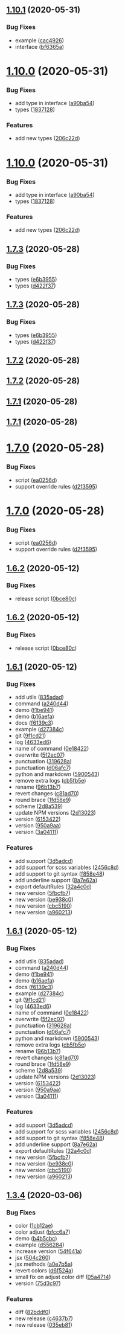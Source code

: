 <a name="1.10.1"></a>
## [1.10.1](https://github.com/meetio-theme/scheme-generator/compare/v1.10.0...v1.10.1) (2020-05-31)


### Bug Fixes

* example ([cac4926](https://github.com/meetio-theme/scheme-generator/commit/cac4926))
* interface ([bf6365a](https://github.com/meetio-theme/scheme-generator/commit/bf6365a))



<a name="1.10.0"></a>
# [1.10.0](https://github.com/meetio-theme/scheme-generator/compare/v1.7.3...v1.10.0) (2020-05-31)


### Bug Fixes

* add type in interface ([a90ba54](https://github.com/meetio-theme/scheme-generator/commit/a90ba54))
* types ([1837128](https://github.com/meetio-theme/scheme-generator/commit/1837128))


### Features

* add new types ([206c22d](https://github.com/meetio-theme/scheme-generator/commit/206c22d))



<a name="1.10.0"></a>
# [1.10.0](https://github.com/meetio-theme/scheme-generator/compare/v1.7.3...v1.10.0) (2020-05-31)


### Bug Fixes

* add type in interface ([a90ba54](https://github.com/meetio-theme/scheme-generator/commit/a90ba54))
* types ([1837128](https://github.com/meetio-theme/scheme-generator/commit/1837128))


### Features

* add new types ([206c22d](https://github.com/meetio-theme/scheme-generator/commit/206c22d))



<a name="1.7.3"></a>
## [1.7.3](https://github.com/meetio-theme/scheme-generator/compare/v1.7.2...v1.7.3) (2020-05-28)


### Bug Fixes

* types ([e6b3955](https://github.com/meetio-theme/scheme-generator/commit/e6b3955))
* types ([d422f37](https://github.com/meetio-theme/scheme-generator/commit/d422f37))



<a name="1.7.3"></a>
## [1.7.3](https://github.com/meetio-theme/scheme-generator/compare/v1.7.2...v1.7.3) (2020-05-28)


### Bug Fixes

* types ([e6b3955](https://github.com/meetio-theme/scheme-generator/commit/e6b3955))
* types ([d422f37](https://github.com/meetio-theme/scheme-generator/commit/d422f37))



<a name="1.7.2"></a>
## [1.7.2](https://github.com/meetio-theme/scheme-generator/compare/v1.7.1...v1.7.2) (2020-05-28)



<a name="1.7.2"></a>
## [1.7.2](https://github.com/meetio-theme/scheme-generator/compare/v1.7.1...v1.7.2) (2020-05-28)



<a name="1.7.1"></a>
## [1.7.1](https://github.com/meetio-theme/scheme-generator/compare/v1.7.0...v1.7.1) (2020-05-28)



<a name="1.7.1"></a>
## [1.7.1](https://github.com/meetio-theme/scheme-generator/compare/v1.7.0...v1.7.1) (2020-05-28)



<a name="1.7.0"></a>
# [1.7.0](https://github.com/meetio-theme/scheme-generator/compare/v1.6.2...v1.7.0) (2020-05-28)


### Bug Fixes

* script ([ea0256d](https://github.com/meetio-theme/scheme-generator/commit/ea0256d))
* support override rules ([d2f3595](https://github.com/meetio-theme/scheme-generator/commit/d2f3595))



<a name="1.7.0"></a>
# [1.7.0](https://github.com/meetio-theme/scheme-generator/compare/v1.6.2...v1.7.0) (2020-05-28)


### Bug Fixes

* script ([ea0256d](https://github.com/meetio-theme/scheme-generator/commit/ea0256d))
* support override rules ([d2f3595](https://github.com/meetio-theme/scheme-generator/commit/d2f3595))



<a name="1.6.2"></a>
## [1.6.2](https://github.com/meetio-theme/scheme-generator/compare/v1.6.1...v1.6.2) (2020-05-12)


### Bug Fixes

* release script ([0bce80c](https://github.com/meetio-theme/scheme-generator/commit/0bce80c))



<a name="1.6.2"></a>
## [1.6.2](https://github.com/meetio-theme/scheme-generator/compare/v1.6.1...v1.6.2) (2020-05-12)


### Bug Fixes

* release script ([0bce80c](https://github.com/meetio-theme/scheme-generator/commit/0bce80c))



<a name="1.6.1"></a>
## [1.6.1](https://github.com/meetio-theme/scheme-generator/compare/1.3.4...v1.6.1) (2020-05-12)


### Bug Fixes

* add utils ([835adad](https://github.com/meetio-theme/scheme-generator/commit/835adad))
* command ([a240d44](https://github.com/meetio-theme/scheme-generator/commit/a240d44))
* demo ([f1be941](https://github.com/meetio-theme/scheme-generator/commit/f1be941))
* demo ([b16aefa](https://github.com/meetio-theme/scheme-generator/commit/b16aefa))
* docs ([f6139c3](https://github.com/meetio-theme/scheme-generator/commit/f6139c3))
* example ([d27384c](https://github.com/meetio-theme/scheme-generator/commit/d27384c))
* git ([9f1cd21](https://github.com/meetio-theme/scheme-generator/commit/9f1cd21))
* log ([4633ed6](https://github.com/meetio-theme/scheme-generator/commit/4633ed6))
* name of command ([0e18422](https://github.com/meetio-theme/scheme-generator/commit/0e18422))
* overwrite ([5f2ec07](https://github.com/meetio-theme/scheme-generator/commit/5f2ec07))
* punctuation ([319628a](https://github.com/meetio-theme/scheme-generator/commit/319628a))
* punctuation ([d06afc7](https://github.com/meetio-theme/scheme-generator/commit/d06afc7))
* python and markdown ([5900543](https://github.com/meetio-theme/scheme-generator/commit/5900543))
* remove extra logs ([cb5fb5e](https://github.com/meetio-theme/scheme-generator/commit/cb5fb5e))
* rename ([96b13b7](https://github.com/meetio-theme/scheme-generator/commit/96b13b7))
* revert changes ([c81ad70](https://github.com/meetio-theme/scheme-generator/commit/c81ad70))
* round brace ([1fd58e9](https://github.com/meetio-theme/scheme-generator/commit/1fd58e9))
* scheme ([2d8a539](https://github.com/meetio-theme/scheme-generator/commit/2d8a539))
* update NPM versions ([2d13023](https://github.com/meetio-theme/scheme-generator/commit/2d13023))
* version ([6153422](https://github.com/meetio-theme/scheme-generator/commit/6153422))
* version ([950a9aa](https://github.com/meetio-theme/scheme-generator/commit/950a9aa))
* version ([3a04111](https://github.com/meetio-theme/scheme-generator/commit/3a04111))


### Features

* add support ([3d5adcd](https://github.com/meetio-theme/scheme-generator/commit/3d5adcd))
* add support for scss variables ([2456c8d](https://github.com/meetio-theme/scheme-generator/commit/2456c8d))
* add support to git syntax ([f858e48](https://github.com/meetio-theme/scheme-generator/commit/f858e48))
* add underline support ([8a7e62a](https://github.com/meetio-theme/scheme-generator/commit/8a7e62a))
* export defaultRules ([32a4c0d](https://github.com/meetio-theme/scheme-generator/commit/32a4c0d))
* new version ([5fbcfb7](https://github.com/meetio-theme/scheme-generator/commit/5fbcfb7))
* new version ([be938c0](https://github.com/meetio-theme/scheme-generator/commit/be938c0))
* new version ([cbc5190](https://github.com/meetio-theme/scheme-generator/commit/cbc5190))
* new version ([a960213](https://github.com/meetio-theme/scheme-generator/commit/a960213))



<a name="1.6.1"></a>
## [1.6.1](https://github.com/meetio-theme/scheme-generator/compare/1.3.4...1.6.1) (2020-05-12)


### Bug Fixes

* add utils ([835adad](https://github.com/meetio-theme/scheme-generator/commit/835adad))
* command ([a240d44](https://github.com/meetio-theme/scheme-generator/commit/a240d44))
* demo ([f1be941](https://github.com/meetio-theme/scheme-generator/commit/f1be941))
* demo ([b16aefa](https://github.com/meetio-theme/scheme-generator/commit/b16aefa))
* docs ([f6139c3](https://github.com/meetio-theme/scheme-generator/commit/f6139c3))
* example ([d27384c](https://github.com/meetio-theme/scheme-generator/commit/d27384c))
* git ([9f1cd21](https://github.com/meetio-theme/scheme-generator/commit/9f1cd21))
* log ([4633ed6](https://github.com/meetio-theme/scheme-generator/commit/4633ed6))
* name of command ([0e18422](https://github.com/meetio-theme/scheme-generator/commit/0e18422))
* overwrite ([5f2ec07](https://github.com/meetio-theme/scheme-generator/commit/5f2ec07))
* punctuation ([319628a](https://github.com/meetio-theme/scheme-generator/commit/319628a))
* punctuation ([d06afc7](https://github.com/meetio-theme/scheme-generator/commit/d06afc7))
* python and markdown ([5900543](https://github.com/meetio-theme/scheme-generator/commit/5900543))
* remove extra logs ([cb5fb5e](https://github.com/meetio-theme/scheme-generator/commit/cb5fb5e))
* rename ([96b13b7](https://github.com/meetio-theme/scheme-generator/commit/96b13b7))
* revert changes ([c81ad70](https://github.com/meetio-theme/scheme-generator/commit/c81ad70))
* round brace ([1fd58e9](https://github.com/meetio-theme/scheme-generator/commit/1fd58e9))
* scheme ([2d8a539](https://github.com/meetio-theme/scheme-generator/commit/2d8a539))
* update NPM versions ([2d13023](https://github.com/meetio-theme/scheme-generator/commit/2d13023))
* version ([6153422](https://github.com/meetio-theme/scheme-generator/commit/6153422))
* version ([950a9aa](https://github.com/meetio-theme/scheme-generator/commit/950a9aa))
* version ([3a04111](https://github.com/meetio-theme/scheme-generator/commit/3a04111))


### Features

* add support ([3d5adcd](https://github.com/meetio-theme/scheme-generator/commit/3d5adcd))
* add support for scss variables ([2456c8d](https://github.com/meetio-theme/scheme-generator/commit/2456c8d))
* add support to git syntax ([f858e48](https://github.com/meetio-theme/scheme-generator/commit/f858e48))
* add underline support ([8a7e62a](https://github.com/meetio-theme/scheme-generator/commit/8a7e62a))
* export defaultRules ([32a4c0d](https://github.com/meetio-theme/scheme-generator/commit/32a4c0d))
* new version ([5fbcfb7](https://github.com/meetio-theme/scheme-generator/commit/5fbcfb7))
* new version ([be938c0](https://github.com/meetio-theme/scheme-generator/commit/be938c0))
* new version ([cbc5190](https://github.com/meetio-theme/scheme-generator/commit/cbc5190))
* new version ([a960213](https://github.com/meetio-theme/scheme-generator/commit/a960213))



<a name="1.3.4"></a>
## [1.3.4](https://github.com/meetio-theme/scheme-generator/compare/1.1.0...1.3.4) (2020-03-06)


### Bug Fixes

* color ([1cb12ae](https://github.com/meetio-theme/scheme-generator/commit/1cb12ae))
* color adjust ([bfcc6a7](https://github.com/meetio-theme/scheme-generator/commit/bfcc6a7))
* demo ([b4b5cbc](https://github.com/meetio-theme/scheme-generator/commit/b4b5cbc))
* example ([d556284](https://github.com/meetio-theme/scheme-generator/commit/d556284))
* increase version ([54f641a](https://github.com/meetio-theme/scheme-generator/commit/54f641a))
* jsx ([504c260](https://github.com/meetio-theme/scheme-generator/commit/504c260))
* jsx methods ([a0e7b5a](https://github.com/meetio-theme/scheme-generator/commit/a0e7b5a))
* revert colors ([d6f524a](https://github.com/meetio-theme/scheme-generator/commit/d6f524a))
* small fix on adjust color diff ([05a4714](https://github.com/meetio-theme/scheme-generator/commit/05a4714))
* version ([75d3c97](https://github.com/meetio-theme/scheme-generator/commit/75d3c97))


### Features

* diff ([82bddf0](https://github.com/meetio-theme/scheme-generator/commit/82bddf0))
* new release ([c4637b7](https://github.com/meetio-theme/scheme-generator/commit/c4637b7))
* new release ([035eb81](https://github.com/meetio-theme/scheme-generator/commit/035eb81))



